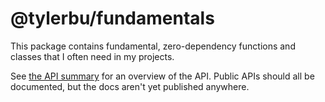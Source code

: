 # @tylerbu/fundamentals

This package contains fundamental, zero-dependency functions and classes that I often need in my projects. 

See [the API summary](https://github.com/tylerbutler/tools-monorepo/blob/main/packages/fundamentals/docs/README.md) for
an overview of the API. Public APIs should all be documented, but the docs aren't yet published anywhere.
